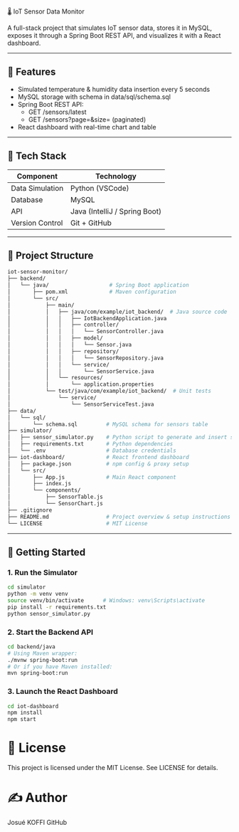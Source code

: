 🌡️ IoT Sensor Data Monitor

A full-stack project that simulates IoT sensor data, stores it in MySQL, exposes it through a Spring Boot REST API, and visualizes it with a React dashboard.


---

## 🚀 Features

- Simulated temperature & humidity data insertion every 5 seconds
- MySQL storage with schema in data/sql/schema.sql
- Spring Boot REST API:
  - GET /sensors/latest
  - GET /sensors?page=&size= (paginated)
- React dashboard with real-time chart and table



---

## 🧰 Tech Stack

| Component       | Technology          |
|-----------------|----------------------|
| Data Simulation | Python (VSCode)     |
| Database        | MySQL               |
| API             | Java (IntelliJ / Spring Boot) |
| Version Control | Git + GitHub        |

---

## 📁 Project Structure

```bash
iot-sensor-monitor/
├── backend/
│   └── java/                   # Spring Boot application
│       ├── pom.xml             # Maven configuration
│       └── src/
│           ├── main/
│           │   ├── java/com/example/iot_backend/  # Java source code
│           │   │   ├── IotBackendApplication.java
│           │   │   ├── controller/
│           │   │   │   └── SensorController.java
│           │   │   ├── model/
│           │   │   │   └── Sensor.java
│           │   │   ├── repository/
│           │   │   │   └── SensorRepository.java
│           │   │   └── service/
│           │   │       └── SensorService.java
│           │   └── resources/
│           │       └── application.properties
│           └── test/java/com/example/iot_backend/  # Unit tests
│               └── service/
│                   └── SensorServiceTest.java
├── data/
│   └── sql/
│       └── schema.sql         # MySQL schema for sensors table
├── simulator/
│   ├── sensor_simulator.py    # Python script to generate and insert sensor data
│   ├── requirements.txt       # Python dependencies
│   └── .env                   # Database credentials
├── iot-dashboard/             # React frontend dashboard
│   ├── package.json           # npm config & proxy setup
│   └── src/
│       ├── App.js             # Main React component
│       ├── index.js
│       └── components/
│           ├── SensorTable.js
│           └── SensorChart.js
├── .gitignore
├── README.md                  # Project overview & setup instructions
└── LICENSE                    # MIT License
```

---

## 🚀 Getting Started

### 1. Run the Simulator

```bash
cd simulator
python -m venv venv
source venv/bin/activate      # Windows: venv\Scripts\activate
pip install -r requirements.txt
python sensor_simulator.py
```

### 2. Start the Backend API

```bash
cd backend/java
# Using Maven wrapper:
./mvnw spring-boot:run
# Or if you have Maven installed:
mvn spring-boot:run
```

### 3. Launch the React Dashboard

```bash
cd iot-dashboard
npm install
npm start
```

# 📄 License

This project is licensed under the MIT License. See LICENSE for details.


# ✍️ Author
Josué KOFFI
GitHub
